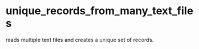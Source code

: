 # unique_records_from_many_text_files

reads multiple text files and creates a unique set of records.

